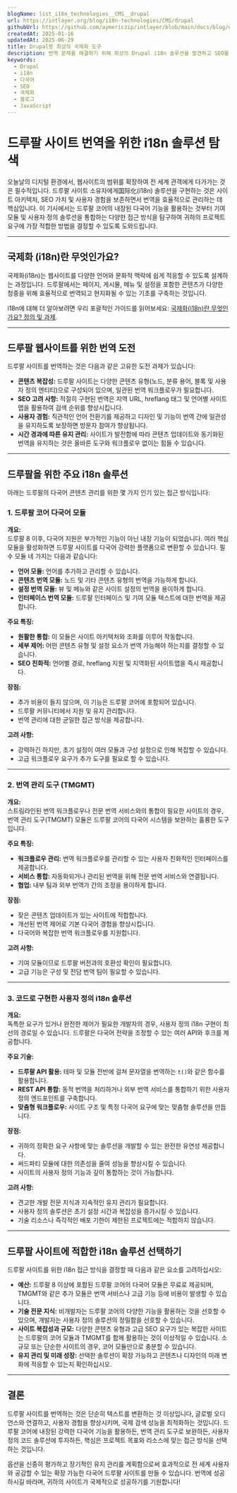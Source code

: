 ```yaml
---
blogName: list_i18n_technologies__CMS__drupal
url: https://intlayer.org/blog/i18n-technologies/CMS/drupal
githubUrl: https://github.com/aymericzip/intlayer/blob/main/docs/blog/en/list_i18n_technologies/CMS/drupal.md
createdAt: 2025-01-16
updatedAt: 2025-06-29
title: Drupal용 최상의 국제화 도구
description: 번역 문제를 해결하기 위해 최상의 Drupal i18n 솔루션을 발견하고 SEO를 향상시키고 전세계 웹 경험을 제공합니다.
keywords:
  - Drupal
  - i18n
  - 다국어
  - SEO
  - 국제화
  - 블로그
  - JavaScript
---
```


# 드루팔 사이트 번역을 위한 i18n 솔루션 탐색

오늘날의 디지털 환경에서, 웹사이트의 범위를 확장하여 전 세계 관객에게 다가가는 것은 필수적입니다. 드루팔 사이트 소유자에게国际化(i18n) 솔루션을 구현하는 것은 사이트 아키텍처, SEO 가치 및 사용자 경험을 보존하면서 번역을 효율적으로 관리하는 데 핵심입니다. 이 기사에서는 드루팔 코어의 내장된 다국어 기능을 활용하는 것부터 기여 모듈 및 사용자 정의 솔루션을 통합하는 다양한 접근 방식을 탐구하여 귀하의 프로젝트 요구에 가장 적합한 방법을 결정할 수 있도록 도와드립니다.

---

## 국제화 (i18n)란 무엇인가요?

국제화(i18n)는 웹사이트를 다양한 언어와 문화적 맥락에 쉽게 적응할 수 있도록 설계하는 과정입니다. 드루팔에서는 페이지, 게시물, 메뉴 및 설정을 포함한 콘텐츠가 다양한 청중을 위해 효율적으로 번역되고 현지화될 수 있는 기초를 구축하는 것입니다.

i18n에 대해 더 알아보려면 우리 포괄적인 가이드를 읽어보세요: [국제화(i18n)란 무엇인가요? 정의 및 과제](https://github.com/aymericzip/intlayer/blob/main/docs/docs/ko/what_is_internationalization.md).

---

## 드루팔 웹사이트를 위한 번역 도전

드루팔 사이트를 번역하는 것은 다음과 같은 고유한 도전 과제가 있습니다:

- **콘텐츠 복잡성:** 드루팔 사이트는 다양한 콘텐츠 유형(노드, 분류 용어, 블록 및 사용자 정의 엔티티)으로 구성되어 있으며, 일관된 번역 워크플로우가 필요합니다.
- **SEO 고려 사항:** 적절히 구현된 번역은 지역 URL, hreflang 태그 및 언어별 사이트맵을 활용하여 검색 순위를 향상시킵니다.
- **사용자 경험:** 직관적인 언어 전환기를 제공하고 디자인 및 기능이 번역 간에 일관성을 유지하도록 보장하면 방문자 참여가 향상됩니다.
- **시간 경과에 따른 유지 관리:** 사이트가 발전함에 따라 콘텐츠 업데이트와 동기화된 번역을 유지하는 것은 올바른 도구와 워크플로우 없이는 힘들 수 있습니다.

---

## 드루팔을 위한 주요 i18n 솔루션

아래는 드루팔의 다국어 콘텐츠 관리를 위한 몇 가지 인기 있는 접근 방식입니다:

### 1. 드루팔 코어 다국어 모듈

**개요:**  
드루팔 8 이후, 다국어 지원은 부가적인 기능이 아닌 내장 기능이 되었습니다. 여러 핵심 모듈을 활성화하면 드루팔 사이트를 다국어 강력한 플랫폼으로 변환할 수 있습니다. 필수 모듈 네 가지는 다음과 같습니다:

- **언어 모듈:** 언어를 추가하고 관리할 수 있습니다.
- **콘텐츠 번역 모듈:** 노드 및 기타 콘텐츠 유형의 번역을 가능하게 합니다.
- **설정 번역 모듈:** 뷰 및 메뉴와 같은 사이트 설정의 번역을 용이하게 합니다.
- **인터페이스 번역 모듈:** 드루팔 인터페이스 및 기여 모듈 텍스트에 대한 번역을 제공합니다.

**주요 특징:**

- **원활한 통합:** 이 모듈은 사이트 아키텍처와 조화를 이루어 작동합니다.
- **세부 제어:** 어떤 콘텐츠 유형 및 설정 요소가 번역 가능해야 하는지를 결정할 수 있습니다.
- **SEO 친화적:** 언어별 경로, hreflang 지원 및 지역화된 사이트맵을 즉시 제공합니다.

**장점:**

- 추가 비용이 들지 않으며, 이 기능은 드루팔 코어에 포함되어 있습니다.
- 드루팔 커뮤니티에서 지원 및 유지 관리합니다.
- 번역 관리에 대한 균일한 접근 방식을 제공합니다.

**고려 사항:**

- 강력하긴 하지만, 초기 설정이 여러 모듈과 구성 설정으로 인해 복잡할 수 있습니다.
- 고급 워크플로우 요구가 추가 도구를 필요로 할 수 있습니다.

---

### 2. 번역 관리 도구 (TMGMT)

**개요:**  
스트림라인된 번역 워크플로우나 전문 번역 서비스와의 통합이 필요한 사이트의 경우, 번역 관리 도구(TMGMT) 모듈은 드루팔 코어의 다국어 시스템을 보완하는 훌륭한 도구입니다.

**주요 특징:**

- **워크플로우 관리:** 번역 워크플로우를 관리할 수 있는 사용자 친화적인 인터페이스를 제공합니다.
- **서비스 통합:** 자동화되거나 관리된 번역을 위해 전문 번역 서비스와 연결됩니다.
- **협업:** 내부 팀과 외부 번역가 간의 조정을 용이하게 합니다.

**장점:**

- 잦은 콘텐츠 업데이트가 있는 사이트에 적합합니다.
- 개선된 번역 제어로 기본 다국어 경험을 향상시킵니다.
- 다국어와 복잡한 번역 워크플로우를 지원합니다.

**고려 사항:**

- 기여 모듈이므로 드루팔 버전과의 호환성 확인이 필요합니다.
- 고급 기능은 구성 및 전담 번역 팀이 필요할 수 있습니다.

---

### 3. 코드로 구현한 사용자 정의 i18n 솔루션

**개요:**  
독특한 요구가 있거나 완전한 제어가 필요한 개발자의 경우, 사용자 정의 i18n 구현이 최선의 경로일 수 있습니다. 드루팔은 다국어 전략을 조정할 수 있는 여러 API와 후크를 제공합니다.

**주요 기술:**

- **드루팔 API 활용:** 테마 및 모듈 전반에 걸쳐 문자열을 번역하는 `t()`와 같은 함수를 활용합니다.
- **REST API 통합:** 동적 번역을 처리하거나 외부 번역 서비스를 통합하기 위한 사용자 정의 엔드포인트를 구축합니다.
- **맞춤형 워크플로우:** 사이트 구조 및 특정 다국어 요구에 맞는 맞춤형 솔루션을 만듭니다.

**장점:**

- 귀하의 정확한 요구 사항에 맞는 솔루션을 개발할 수 있는 완전한 유연성 제공합니다.
- 써드파티 모듈에 대한 의존성을 줄여 성능을 향상시킬 수 있습니다.
- 사이트의 사용자 정의 기능과 깊이 통합하는 것이 가능합니다.

**고려 사항:**

- 견고한 개발 전문 지식과 지속적인 유지 관리가 필요합니다.
- 사용자 정의 솔루션은 초기 설정 시간과 복잡성을 증가시킬 수 있습니다.
- 기술 리소스나 즉각적인 배포 기한이 제한된 프로젝트에는 적합하지 않습니다.

---

## 드루팔 사이트에 적합한 i18n 솔루션 선택하기

드루팔 사이트를 위한 i18n 접근 방식을 결정할 때 다음과 같은 요소를 고려하십시오:

- **예산:** 드루팔 8 이상에 포함된 드루팔 코어의 다국어 모듈은 무료로 제공되며, TMGMT와 같은 추가 모듈은 번역 서비스나 고급 기능 등에 비용이 발생할 수 있습니다.
- **기술 전문 지식:** 비개발자는 드루팔 코어의 다양한 기능을 활용하는 것을 선호할 수 있으며, 개발자는 사용자 정의 솔루션의 정밀함을 선호할 수 있습니다.
- **사이트 복잡성과 규모:** 다양한 콘텐츠 유형과 고급 SEO 요구가 있는 복잡한 사이트는 드루팔의 코어 모듈과 TMGMT를 함께 활용하는 것이 이상적일 수 있습니다. 소규모 또는 단순한 사이트의 경우, 코어 모듈만으로 충분할 수 있습니다.
- **유지 관리 및 미래 성장:** 선택한 솔루션이 확장 가능하고 콘텐츠나 디자인의 미래 변화에 적응할 수 있는지 확인하십시오.

---

## 결론

드루팔 사이트를 번역하는 것은 단순히 텍스트를 변환하는 것 이상입니다, 글로벌 오디언스와 연결하고, 사용자 경험을 향상시키며, 국제 검색 성능을 최적화하는 것입니다. 드루팔 코어에 내장된 강력한 다국어 기능을 활용하든, 번역 관리 도구로 보완하든, 사용자 정의 코드 솔루션에 투자하든, 핵심은 프로젝트 목표와 리소스에 맞는 접근 방식을 선택하는 것입니다.

옵션을 신중히 평가하고 장기적인 유지 관리를 계획함으로써 효과적으로 전 세계 사용자와 공감할 수 있는 확장 가능한 다국어 드루팔 사이트를 만들 수 있습니다. 번역에 성공하시길 바라며, 귀하의 사이트가 국제적으로 성공하기를 기원합니다!
